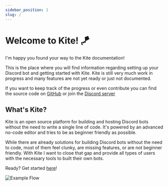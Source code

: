 ```yaml
---
sidebar_position: 1
slug: /
---
```


# Welcome to Kite! 🪁

I'm happy you found your way to the Kite documentation!

This is the place where you will find information regarding setting up your Discord bot and getting started with Kite. Kite is still very much work in progress and many features are not yet ready or just not documented.

If you want to keep track of the progress or even contribute you can find the source code on [GitHub](https://github.com/merlinfuchs/kite) or join the [Discord server](https://discord.gg/rNd9jWHnXh)

## What's Kite?

Kite is an open source platform for building and hosting Discord bots without the need to write a single line of code. It's powered by an advanced no-code editor and tries to be as beginner friendly as possible.

While there are already solutions for building Discord bots without the need to code, most of them feel clunky, are missing features, or are not beginner friendly. With Kite I want to close that gap and provide all types of users with the necessary tools to built their own bots.

Ready? Get started [here](/guides/getting-started)!

![Example Flow](./img/example-flow.png)

